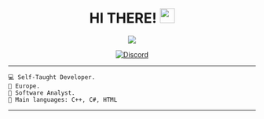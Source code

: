 <h1 align="center">
HI THERE!
  <img src="https://media.giphy.com/media/hvRJCLFzcasrR4ia7z/giphy.gif" width="30"></h1>
<p align="center">
  <a href="https://github.com/DenverCoder1/readme-typing-svg"><img src="https://readme-typing-svg.herokuapp.com?lines=Software+Analyst;Learner&center=true&width=380&height=45"></a>
</p>
<p align="center">
    <a href="https://discord.com/users/743366901144748053">
      <img alt="Discord" src="https://img.shields.io/badge/Discord-5mzer0-7289DA?style=for-the-badge&logo=discord&logoColor=7289DA&logoWidth=10&labelColor=000'"></a>
    </a>
</p>

<hr>

```
💻 Self-Taught Developer.
🏴 Europe.
📝 Software Analyst.
🌟 Main languages: C++, C#, HTML
```

<hr>
